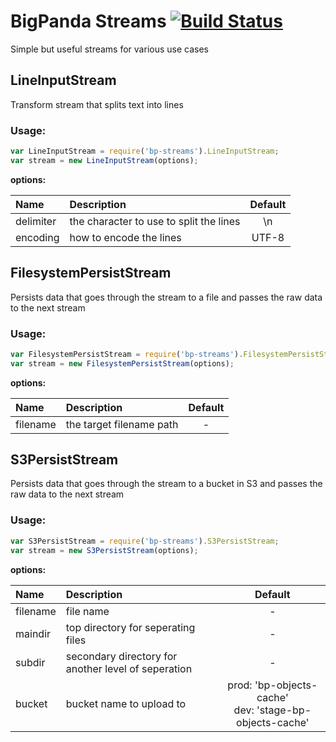 # BigPanda Streams [![Build Status](https://travis-ci.org/bigpandaio/streams.svg?branch=develop)](https://travis-ci.org/bigpandaio/streams)

Simple but useful streams for various use cases

## LineInputStream

Transform stream that splits text into lines

### Usage:
```javascript
var LineInputStream = require('bp-streams').LineInputStream;
var stream = new LineInputStream(options);
```

__options:__

| Name          | Description           | Default  |
| :------------ |:-------------| :-----:|
| delimiter     | the character to use to split the lines | \n |
| encoding      | how to encode the lines | UTF-8

## FilesystemPersistStream

Persists data that goes through the stream to a file and passes the raw data to the next stream

### Usage:
```javascript
var FilesystemPersistStream = require('bp-streams').FilesystemPersistStream;
var stream = new FilesystemPersistStream(options);
```

__options:__

| Name          | Description           | Default  |
| :------------ |:-------------| :-----:|
| filename     | the target filename path | - |

## S3PersistStream

Persists data that goes through the stream to a bucket in S3 and passes the raw data to the next stream

### Usage:
```javascript
var S3PersistStream = require('bp-streams').S3PersistStream;
var stream = new S3PersistStream(options);
```

__options:__

| Name          | Description           | Default  |
| :------------ |:-------------| :-----:|
| filename | file name | - |
| maindir | top directory for seperating files| - |
| subdir | secondary directory for another level of seperation | - |
| bucket | bucket name to upload to | prod: 'bp-objects-cache'<br>dev: 'stage-bp-objects-cache' |



